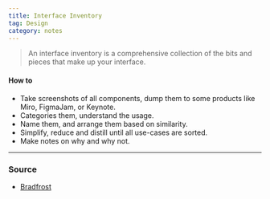 ```yaml
---
title: Interface Inventory
tag: Design
category: notes
---
```


> An interface inventory is a comprehensive collection of the bits and pieces that make up your interface.

#### How to
- Take screenshots of all components, dump them to some products like Miro, FigmaJam, or Keynote. 
- Categories them, understand the usage. 
- Name them, and arrange them based on similarity. 
- Simplify, reduce and distill until all use-cases are sorted. 
- Make notes on why and why not.
--- 
### Source
- [Bradfrost](https://bradfrost.com/blog/post/interface-inventory/)
